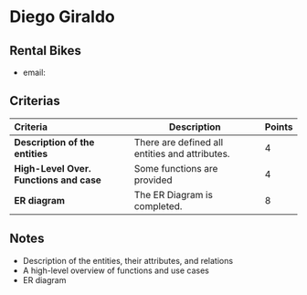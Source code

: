 # Diego Giraldo	

## Rental Bikes 

* email: 

## Criterias
| Criteria                                | Description                                    | Points |
| :-------------------------------------- | ---------------------------------------------- | ------ |
| **Description of the entities**         | There are defined all entities and attributes. | 4      |
| **High-Level Over. Functions and case** | Some functions are provided                    | 4      |
| **ER diagram**                          | The ER Diagram is completed.                   | 8      |

## Notes

* Description of the entities, their attributes, and relations
* A high-level overview of functions and use cases
* ER diagram

